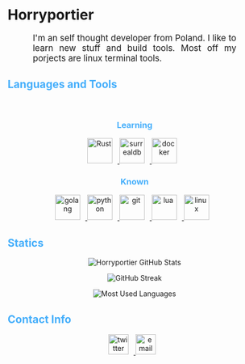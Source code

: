 <h1 > Horryportier </h1>

<!--- about --->
<p align:"center" style="text-align: justify; margin: 0 50px; font-size: 17px;" > I'm an self thought developer from Poland.
I like to learn new stuff and build tools.
Most off my porjects are linux terminal tools. </p>

<!--- tech --->
<h2 style="color: #44AEFB"> Languages and Tools </h2>
<br>
<div align="center">
<h3 style="color: #44AEFB"> Learning </h3>
<a href="https://www.rust-lang.org/" target="_blank" rel="noreferrer">
<img  alt="Rust" height="50px" style="padding-right:10px;" src="https://www.rust-lang.org/static/images/rust-logo-blk.svg"/>
</a>
<a href="https://surrealdb.com/" target="_blank" rel="noreferrer">
<img  alt="surrealdb" height="50px" style="padding-right:10px;" src="https://surrealdb.com/static/img/assets/icon/icon-6d4d13d712a2029462e7e314f18e1b38.png"/>
</a>
<a href="https://www.docker.com/" target="_blank" rel="noreferrer">
<img  alt="docker" height="50px" style="padding-right:10px;" src="https://www.docker.com/wp-content/uploads/2022/03/vertical-logo-monochromatic.png"/>
</a>
<h3 style="color: #44AEFB"> Known </h3>
<a href="https://go.dev/" target="_blank" rel="noreferrer">
<img  alt="golang" height="50px" style="padding-right:10px;" src="https://www.svgrepo.com/show/373632/go.svg"/>
</a>
<a href="https://www.python.org/" target="_blank" rel="noreferrer">
<img  alt="python" height="50px" style="padding-right:10px;" src="https://cdn3.iconfinder.com/data/icons/logos-and-brands-adobe/512/267_Python-512.png"/>
</a>
<a href="https://git-scm.com/" target="_blank" rel="noreferrer">
<img  alt="git" height="50px" style="padding-right:10px;" src="https://upload.wikimedia.org/wikipedia/commons/thumb/3/3f/Git_icon.svg/2048px-Git_icon.svg.png"/>
</a>
<a href="https://www.lua.org/" target="_blank" rel="noreferrer">
<img  alt="lua" height="50px" style="padding-right:10px;" src="https://upload.wikimedia.org/wikipedia/commons/thumb/c/cf/Lua-Logo.svg/1200px-Lua-Logo.svg.png"/>
</a>
<a href="https://www.linux.com/" target="_blank" rel="noreferrer">
<img  alt="linux" height="50px" style="padding-right:10px;" src="https://upload.wikimedia.org/wikipedia/commons/thumb/3/35/Tux.svg/1200px-Tux.svg.png"/>
</a>
</div>

<!---  porjects --->

<!--- stats --->
<h2 style="color: #44AEFB"> Statics </h2>

<div class="stats" align="center">

![Horryportier GitHub Stats](https://github-readme-stats.vercel.app/api?username=Horryportier&hide=stars&count_private=true&show_icons=true&theme=algolia&border_radius=20)

![GitHub Streak](https://streak-stats.demolab.com?user=Horryportier&count_private=true&theme=algolia&border_radius=20)

<!-- ![Most Used Languages](https://github-readme-stats.vercel.app/api/top-langs/?username=KhaledBadranDev&show_icons=true&theme=algolia&border_radius=20) -->
    
<!-- compact programming languages layout -->
![Most Used Languages](https://github-readme-stats.vercel.app/api/top-langs/?username=Horryportier&layout=compact&show_icons=true&theme=algolia&border_radius=20)
</div>

<!--- links --->

<h2 style="color: #44AEFB"> Contact Info </h2>
<div align="center">
<a href="https://twitter.com/horryportier" target="_blank" rel="noreferrer">
<img  alt="twitter" height="40px" style="padding-right:10px;" src="https://cdn.cdnlogo.com/logos/t/96/twitter-icon.svg"/>
</a>

<a href="https://mail.google.com/mail/u/?authuser=kowalskis354@gmail.com" target="_blank" rel="noreferrer">
<img  alt="email" height="40px" style="padding-right:10px;" src="https://cdn4.iconfinder.com/data/icons/social-media-logos-6/512/112-gmail_email_mail-512.png"/>
</a>
</div>

